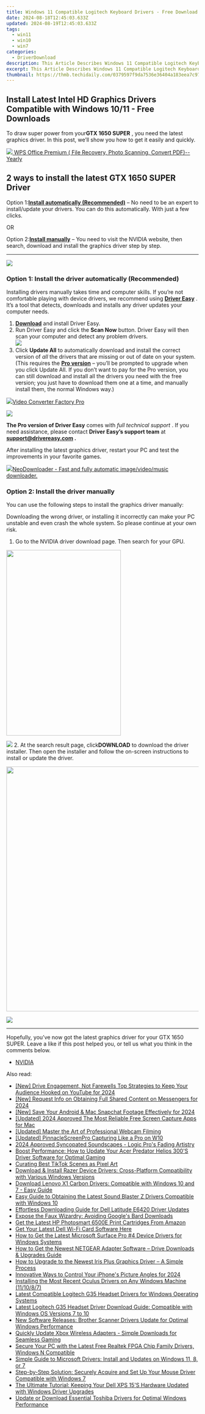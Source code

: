 ```yaml
---
title: Windows 11 Compatible Logitech Keyboard Drivers - Free Download Guide
date: 2024-08-18T12:45:03.633Z
updated: 2024-08-19T12:45:03.633Z
tags:
  - win11
  - win10
  - win7
categories:
  - DriverDownload
description: This Article Describes Windows 11 Compatible Logitech Keyboard Drivers - Free Download Guide
excerpt: This Article Describes Windows 11 Compatible Logitech Keyboard Drivers - Free Download Guide
thumbnail: https://thmb.techidaily.com/0379597f9da7536e36404a183eea7c97d1ca356425cc09b3b80d75840cf25d77.jpg
---
```


## Install Latest Intel HD Graphics Drivers Compatible with Windows 10/11 - Free Downloads

To draw super power from your**GTX 1650 SUPER** , you need the latest graphics driver. In this post, we’ll show you how to get it easily and quickly.

<!-- affiliate ads begin -->
<a href="https://secure.2checkout.com/order/checkout.php?PRODS=38729081&QTY=1&AFFILIATE=108875&CART=1"><img src="https://website-prod.cache.wpscdn.com/img/wps-writer-free-word-processor-1x.3d9c80d.png" border="0">
WPS Office Premium ( File Recovery, Photo Scanning, Convert PDF)--Yearly</a>
<!-- affiliate ads end -->
## 2 ways to install the latest GTX 1650 SUPER Driver

 Option 1:[**Install automatically (Recommended)**](https://www.drivereasy.com/knowledge/download-update-gtx-1650-super-drivers-on-windows-10/#option1) – No need to be an expert to install/update your drivers. You can do this automatically. With just a few clicks.

OR

 Option 2:[**Install manually**](https://tools.techidaily.com/drivereasy/download/) – You need to visit the NVIDIA website, then search, download and install the graphics driver step by step.

---

<!-- affiliate ads begin -->
<a href="https://shop.mondly.com/affiliate.php?ACCOUNT=ATISTUDI&AFFILIATE=108875&PATH=https%3A%2F%2Fwww.mondly.com%3FAFFILIATE%3D108875%26RESOURCE%3D%2BBusiness%2B970x90%2B"><img src="https://secure.avangate.com/images/merchant/69c418c33ec2e1a4267fa9bb77fa1428/business-970x90.gif" border="0"></a>
<!-- affiliate ads end -->
### Option 1: Install the driver automatically (Recommended)

 Installing drivers manually takes time and computer skills. If you’re not comfortable playing with device drivers, we recommend using **[Driver Easy](https://tools.techidaily.com/drivereasy/download/)**  . It’s a tool that detects, downloads and installs any driver updates your computer needs.

1. **[Download](https://tools.techidaily.com/drivereasy/download/)** [](https://tools.techidaily.com/drivereasy/download/) and install Driver Easy.
2. Run Driver Easy and click the **Scan Now** button. Driver Easy will then scan your computer and detect any problem drivers.  
![](https://images.drivereasy.com/wp-content/uploads/2020/11/Scan-now-1.jpg)
3. Click **Update All** to automatically download and install the correct version of _all_ the drivers that are missing or out of date on your system.  
 (This requires the **[Pro version](https://tools.techidaily.com/drivereasy/download/)**  – you’ll be prompted to upgrade when you click Update All. If you don’t want to pay for the Pro version, you can still download and install all the drivers you need with the free version; you just have to download them one at a time, and manually install them, the normal Windows way.)  
<!-- affiliate ads begin -->
<a href="https://secure.2checkout.com/order/checkout.php?PRODS=4537547&QTY=1&AFFILIATE=108875&CART=1"><img src="https://secure.avangate.com/images/merchant/4b0a0290ad7df100b77e86839989a75e/products/vcfpro.png" border="0">Video Converter Factory Pro</a>
<!-- affiliate ads end -->
![](https://images.drivereasy.com/wp-content/uploads/2021/04/1650-super-de-update-all-1.jpg)

**The Pro version of Driver Easy** comes with _full technical support_ . If you need assistance, please contact **Driver Easy’s support team** at **[support@drivereasy.com](https://tools.techidaily.com/drivereasy/download/) .**

 After installing the latest graphics driver, restart your PC and test the improvements in your favorite games.

<!-- affiliate ads begin -->
<a href="https://secure.2checkout.com/order/checkout.php?PRODS=4559731&QTY=1&AFFILIATE=108875&CART=1"><img src="http://www.neowise.com/images/nd-ss-w200.jpg" border="0">NeoDownloader - Fast and fully automatic image/video/music downloader. </a>
<!-- affiliate ads end -->
### Option 2: Install the driver manually

You can use the following steps to install the graphics driver manually:

 Downloading the wrong driver, or installing it incorrectly can make your PC unstable and even crash the whole system. So please continue at your own risk.

1. Go to the NVIDIA driver download page. Then search for your GPU.  
<!-- affiliate ads begin -->
<a href="https://zonlipartnershipprogram.pxf.io/c/5597632/1611407/17882" target="_top" id="1611407"><img src="//a.impactradius-go.com/display-ad/17882-1611407" border="0" alt="" width="300" height="485"/></a><img height="0" width="0" src="https://imp.pxf.io/i/5597632/1611407/17882" style="position:absolute;visibility:hidden;" border="0" />
<!-- affiliate ads end -->
![](https://images.drivereasy.com/wp-content/uploads/2021/04/1650-super-manually-1.jpg)
2. At the search result page, click**DOWNLOAD** to download the driver installer. Then open the installer and follow the on-screen instructions to install or update the driver.  
<!-- affiliate ads begin -->
<a href="https://ephamedtechinc.pxf.io/c/5597632/2097467/26400?prodsku=B700" target="_top" id="2097467"><img src="//a.impactradius-go.com/display-ad/26400-2097467" border="0" alt="" width="640" height="640"/></a><img height="0" width="0" src="https://imp.pxf.io/i/5597632/2097467/26400" style="position:absolute;visibility:hidden;" border="0" />
<!-- affiliate ads end -->
![](https://images.drivereasy.com/wp-content/uploads/2021/04/1650-super-manually-2.jpg)

---

 Hopefully, you’ve now got the latest graphics driver for your GTX 1650 SUPER. Leave a like if this post helped you, or tell us what you think in the comments below.

* [NVIDIA](https://tools.techidaily.com/drivereasy/download/)

<ins class="adsbygoogle"
     style="display:block"
     data-ad-format="autorelaxed"
     data-ad-client="ca-pub-7571918770474297"
     data-ad-slot="1223367746"></ins>



<ins class="adsbygoogle"
     style="display:block"
     data-ad-client="ca-pub-7571918770474297"
     data-ad-slot="8358498916"
     data-ad-format="auto"
     data-full-width-responsive="true"></ins>

<span class="atpl-alsoreadstyle">Also read:</span>
<div><ul>
<li><a href="https://facebook-record-videos.techidaily.com/new-drive-engagement-not-farewells-top-strategies-to-keep-your-audience-hooked-on-youtube-for-2024/"><u>[New] Drive Engagement, Not Farewells  Top Strategies to Keep Your Audience Hooked on YouTube for 2024</u></a></li>
<li><a href="https://facebook-video-recording.techidaily.com/new-request-info-on-obtaining-full-shared-content-on-messengers-for-2024/"><u>[New] Request Info on Obtaining Full Shared Content on Messengers for 2024</u></a></li>
<li><a href="https://snapchat-videos.techidaily.com/new-save-your-android-and-mac-snapchat-footage-effectively-for-2024/"><u>[New] Save Your Android & Mac Snapchat Footage Effectively for 2024</u></a></li>
<li><a href="https://screen-capture.techidaily.com/updated-2024-approved-the-most-reliable-free-screen-capture-apps-for-mac/"><u>[Updated] 2024 Approved  The Most Reliable Free Screen Capture Apps for Mac</u></a></li>
<li><a href="https://video-screen-grab.techidaily.com/updated-master-the-art-of-professional-webcam-filming/"><u>[Updated] Master the Art of Professional Webcam Filming</u></a></li>
<li><a href="https://video-capture.techidaily.com/updated-pinnaclescreenpro-capturing-like-a-pro-on-w10/"><u>[Updated] PinnacleScreenPro  Capturing Like a Pro on W10</u></a></li>
<li><a href="https://some-guidance.techidaily.com/2024-approved-syncopated-soundscapes-logic-pros-fading-artistry/"><u>2024 Approved  Syncopated Soundscapes - Logic Pro's Fading Artistry</u></a></li>
<li><a href="https://driver-download.techidaily.com/boost-performance-how-to-update-your-acer-predator-helios-300s-driver-software-for-optimal-gaming/"><u>Boost Performance: How to Update Your Acer Predator Helios 300'S Driver Software for Optimal Gaming</u></a></li>
<li><a href="https://extra-hints.techidaily.com/curating-best-tiktok-scenes-as-pixel-art/"><u>Curating Best TikTok Scenes as Pixel Art</u></a></li>
<li><a href="https://win-amazing.techidaily.com/download-and-install-razer-device-drivers-cross-platform-compatibility-with-various-windows-versions/"><u>Download & Install Razer Device Drivers: Cross-Platform Compatibility with Various Windows Versions</u></a></li>
<li><a href="https://win-amazing.techidaily.com/download-lenovo-x1-carbon-drivers-compatible-with-windows-10-and-7-easy-guide/"><u>Download Lenovo X1 Carbon Drivers: Compatible with Windows 10 and 7 - Easy Guide</u></a></li>
<li><a href="https://win-amazing.techidaily.com/easy-guide-to-obtaining-the-latest-sound-blaster-z-drivers-compatible-with-windows-10/"><u>Easy Guide to Obtaining the Latest Sound Blaster Z Drivers Compatible with Windows 10</u></a></li>
<li><a href="https://win-amazing.techidaily.com/effortless-downloading-guide-for-dell-latitude-e6420-driver-updates/"><u>Effortless Downloading Guide for Dell Latitude E6420 Driver Updates</u></a></li>
<li><a href="https://tech-haven.techidaily.com/expose-the-faux-wizardry-avoiding-googles-bard-downloads/"><u>Expose the Faux Wizardry: Avoiding Google's Bard Downloads</u></a></li>
<li><a href="https://win-amazing.techidaily.com/get-the-latest-hp-photosmart-6500e-print-cartridges-from-amazon/"><u>Get the Latest HP Photosmart 6500E Print Cartridges From Amazon</u></a></li>
<li><a href="https://win-amazing.techidaily.com/get-your-latest-dell-wi-fi-card-software-here/"><u>Get Your Latest Dell Wi-Fi Card Software Here</u></a></li>
<li><a href="https://win-amazing.techidaily.com/how-to-get-the-latest-microsoft-surface-pro-4-device-drivers-for-windows-systems/"><u>How to Get the Latest Microsoft Surface Pro #4 Device Drivers for Windows Systems</u></a></li>
<li><a href="https://win-amazing.techidaily.com/how-to-get-the-newest-netgear-adapter-software-drive-downloads-and-upgrades-guide/"><u>How to Get the Newest NETGEAR Adapter Software – Drive Downloads & Upgrades Guide</u></a></li>
<li><a href="https://win-amazing.techidaily.com/how-to-upgrade-to-the-newest-iris-plus-graphics-driver-a-simple-process/"><u>How to Upgrade to the Newest Iris Plus Graphics Driver – A Simple Process</u></a></li>
<li><a href="https://extra-support.techidaily.com/innovative-ways-to-control-your-iphones-picture-angles-for-2024/"><u>Innovative Ways to Control Your iPhone's Picture Angles for 2024</u></a></li>
<li><a href="https://win-amazing.techidaily.com/installing-the-most-recent-oculus-drivers-on-any-windows-machine-111087/"><u>Installing the Most Recent Oculus Drivers on Any Windows Machine (11/10/8/7)</u></a></li>
<li><a href="https://win-amazing.techidaily.com/latest-compatible-logitech-g35-headset-drivers-for-windows-operating-systems/"><u>Latest Compatible Logitech G35 Headset Drivers for Windows Operating Systems</u></a></li>
<li><a href="https://win-amazing.techidaily.com/latest-logitech-g35-headset-driver-download-guide-compatible-with-windows-os-versions-7-to-10/"><u>Latest Logitech G35 Headset Driver Download Guide: Compatible with Windows OS Versions 7 to 10</u></a></li>
<li><a href="https://win-amazing.techidaily.com/new-software-releases-brother-scanner-drivers-update-for-optimal-windows-performance/"><u>New Software Releases: Brother Scanner Drivers Update for Optimal Windows Performance</u></a></li>
<li><a href="https://win-amazing.techidaily.com/quickly-update-xbox-wireless-adapters-simple-downloads-for-seamless-gaming/"><u>Quickly Update Xbox Wireless Adapters - Simple Downloads for Seamless Gaming</u></a></li>
<li><a href="https://win-amazing.techidaily.com/secure-your-pc-with-the-latest-free-realtek-fpga-chip-family-drivers-windows-n-compatible/"><u>Secure Your PC with the Latest Free Realtek FPGA Chip Family Drivers, Windows N Compatible</u></a></li>
<li><a href="https://win-amazing.techidaily.com/simple-guide-to-microsoft-drivers-install-and-updates-on-windows-11-8-or-7/"><u>Simple Guide to Microsoft Drivers: Install and Updates on Windows 11, 8, or 7</u></a></li>
<li><a href="https://win-amazing.techidaily.com/step-by-step-solution-securely-acquire-and-set-up-your-mouse-driver-compatible-with-windows-7/"><u>Step-by-Step Solution: Securely Acquire and Set Up Your Mouse Driver Compatible with Windows 7</u></a></li>
<li><a href="https://win-amazing.techidaily.com/the-ultimate-tutorial-keeping-your-dell-xps-15s-hardware-updated-with-windows-driver-upgrades/"><u>The Ultimate Tutorial: Keeping Your Dell XPS 15'S Hardware Updated with Windows Driver Upgrades</u></a></li>
<li><a href="https://win-amazing.techidaily.com/update-or-download-essential-toshiba-drivers-for-optimal-windows-performance/"><u>Update or Download Essential Toshiba Drivers for Optimal Windows Performance</u></a></li>
</ul></div>
